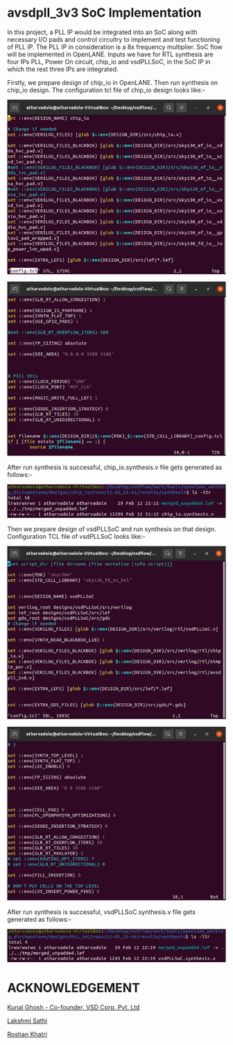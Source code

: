 # avsdpll_3v3 SoC Implementation

In this project, a PLL IP would be integrated into an SoC along with necessary I/O pads and control circuitry to implement and test functioning of PLL IP. The PLL IP in consideration is a 8x frequency multiplier. SoC flow will be implemented in OpenLANE. Inputs we have for RTL synthesis are four IPs PLL, Power On circuit, chip_io and vsdPLLSoC, in the SoC IP in which the rest three IPs are integrated. 

Firstly, we prepare design of chip_io in OpenLANE. Then run synthesis on chip_io design. The configuration tcl file of chip_io design looks like:-

![alt text](https://github.com/Dole97/PLL-SoC-Implementation/blob/main/chipioconfig.tcl%201.PNG)

![alt text](https://github.com/Dole97/PLL-SoC-Implementation/blob/main/chipioconfig.tcl%202.PNG)

After run synthesis is successful, chip_io.synthesis.v file gets generated as follows:-

![alt text](https://github.com/Dole97/PLL-SoC-Implementation/blob/main/chipio%20synthesis%20file.PNG)

Then we prepare design of vsdPLLSoC and run synthesis on that design. Configuration TCL file of vsdPLLSoC looks like:-

![alt text](https://github.com/Dole97/PLL-SoC-Implementation/blob/main/pllsocconfig.tcl%201.PNG)

![alt text](https://github.com/Dole97/PLL-SoC-Implementation/blob/main/pllsocconfig.tcl%202.PNG)

After run synthesis is successful, vsdPLLSoC.synthesis.v file gets generated as follows:-

![alt text](https://github.com/Dole97/PLL-SoC-Implementation/blob/main/PLL%20SoC%20synthesis%20file.PNG)



# ACKNOWLEDGEMENT

[Kunal Ghosh - Co-founder, VSD Corp. Pvt. Ltd](https://github.com/kunalg123)

[Lakshmi Sathi](https://github.com/lakshmi-sathi)

[Roshan Khatri](https://github.com/rsnkhatri3)
